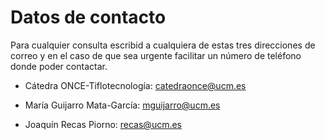 # Datos de contacto

Para cualquier consulta escribid a cualquiera de estas tres direcciones de correo y en el caso de que sea urgente facilitar un número de teléfono donde poder contactar. 

* Cátedra ONCE-Tiflotecnología: catedraonce@ucm.es

* María Guijarro Mata-García: mguijarro@ucm.es

* Joaquín Recas Piorno: recas@ucm.es